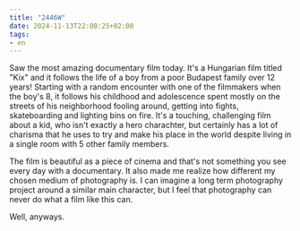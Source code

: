 ```yaml
---
title: "2446W"
date: 2024-11-13T22:00:25+02:00
tags:
- en
---
```


Saw the most amazing documentary film today. It's a Hungarian film titled "Kix" and it follows the life of a boy from a poor Budapest family over 12 years! Starting with a random encounter with one of the filmmakers when the boy's 8, it follows his childhood and adolescence spent mostly on the streets of his neighborhood fooling around, getting into fights, skateboarding and lighting bins on fire. It's a touching, challenging film about a kid, who isn't exactly a hero charachter, but certainly has a lot of charisma that he uses to try and make his place in the world despite living in a single room with 5 other family members.

The film is beautiful as a piece of cinema and that's not something you see every day with a documentary. It also made me realize how different my chosen medium of photography is. I can imagine a long term photography project around a similar main character, but I feel that photography can never do what a film like this can.

Well, anyways.